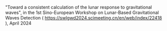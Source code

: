 "Toward a consistent calculation of the lunar response to gravitational waves", in the 1st Sino-European Workshop on Lunar-Based Gravitational Waves Detection ( https://swlgwd2024.scimeeting.cn/en/web/index/22418 ), April 2024


  


